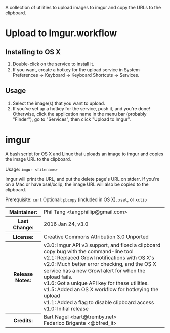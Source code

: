 A collection of utilities to upload images to imgur and copy the URLs to the clipboard.

# Upload to Imgur.workflow

## Installing to OS X

1. Double-click on the service to install it.
2. If you want, create a hotkey for the upload service in
   System Preferences -> Keyboard -> Keyboard Shortcuts -> Services.

## Usage

1.  Select the image(s) that you want to upload.
2. If you've set up a hotkey for the service, push it, and you're done!  
Otherwise, click the application name in the menu bar (probably "Finder"),
    go to "Services", then click "Upload to Imgur".

# imgur

A bash script for OS X and Linux that uploads an image to imgur and copies 
the image URL to the clipboard.

Usage: `imgur <filename>`

Imgur will print the URL, and put the delete page's URL on stderr. If
you're on a Mac or have xsel/xclip, the image URL will also be copied
to the clipboard.

Prerequisite: `curl`
    Optional: `pbcopy` (included in OS X), `xsel`, or `xclip`

<table>
<tr>
    <th>Maintainer:</th>
    <td> Phil Tang &lt;tangphillip@gmail.com&gt;</td>
</tr>
<tr>
    <th>Last Change:</th>
    <td> 2016 Jan 24, v3.0</td>
</tr>
<tr>
    <th>License:</th>
    <td> Creative Commons Attribution 3.0 Unported</td>
</tr>
<tr>
    <th>Release Notes:</th>
    <td> v3.0: Imgur API v3 support, and fixed a clipboard copy bug with the command-line tool
        <br>v2.1: Replaced Growl notifications with OS X's
        <br> v2.0: Much better error checking, and the OS X service has a new Growl alert for when the upload fails.
        <br> v1.6: Got a unique API key for these utilities.
        <br> v1.5: Added an OS X workflow for hotkeying the upload
        <br> v1.1: Added a flag to disable clipboard access
        <br> v1.0: Initial release</td>
</tr>
<tr>
    <th>Credits:</th>
    <td> Bart Nagel &lt;bart@tremby.net&gt;
        <br> Federico Brigante &lt;@bfred_it&gt;</td>
</tr>
</table>
